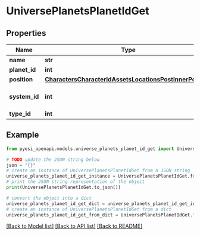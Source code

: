 # UniversePlanetsPlanetIdGet


## Properties

Name | Type | Description | Notes
------------ | ------------- | ------------- | -------------
**name** | **str** |  | 
**planet_id** | **int** |  | 
**position** | [**CharactersCharacterIdAssetsLocationsPostInnerPosition**](CharactersCharacterIdAssetsLocationsPostInnerPosition.md) |  | 
**system_id** | **int** | The solar system this planet is in | 
**type_id** | **int** |  | 

## Example

```python
from pyesi_openapi.models.universe_planets_planet_id_get import UniversePlanetsPlanetIdGet

# TODO update the JSON string below
json = "{}"
# create an instance of UniversePlanetsPlanetIdGet from a JSON string
universe_planets_planet_id_get_instance = UniversePlanetsPlanetIdGet.from_json(json)
# print the JSON string representation of the object
print(UniversePlanetsPlanetIdGet.to_json())

# convert the object into a dict
universe_planets_planet_id_get_dict = universe_planets_planet_id_get_instance.to_dict()
# create an instance of UniversePlanetsPlanetIdGet from a dict
universe_planets_planet_id_get_from_dict = UniversePlanetsPlanetIdGet.from_dict(universe_planets_planet_id_get_dict)
```
[[Back to Model list]](../README.md#documentation-for-models) [[Back to API list]](../README.md#documentation-for-api-endpoints) [[Back to README]](../README.md)



